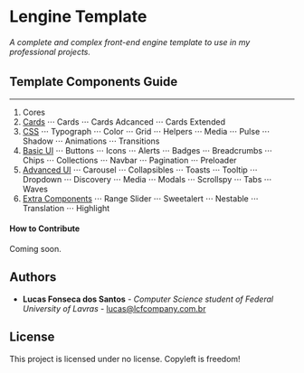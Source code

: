 # Lengine Template
###### A complete and complex front-end engine template to use in my professional projects.

## Template Components Guide
___

1. Cores
2. [Cards](docs/md/cards.md)
⋅⋅⋅ Cards
⋅⋅⋅ Cards Adcanced
⋅⋅⋅ Cards Extended
2. [CSS](docs/md/css.md)
⋅⋅⋅ Typograph
⋅⋅⋅ Color
⋅⋅⋅ Grid
⋅⋅⋅ Helpers
⋅⋅⋅ Media
⋅⋅⋅ Pulse
⋅⋅⋅ Shadow
⋅⋅⋅ Animations
⋅⋅⋅ Transitions
3. [Basic UI](docs/md/basicui.md)
⋅⋅⋅ Buttons
⋅⋅⋅ Icons
⋅⋅⋅ Alerts
⋅⋅⋅ Badges
⋅⋅⋅ Breadcrumbs
⋅⋅⋅ Chips
⋅⋅⋅ Collections
⋅⋅⋅ Navbar
⋅⋅⋅ Pagination
⋅⋅⋅ Preloader
4. [Advanced UI](docs/md/advancedui.md)
⋅⋅⋅ Carousel
⋅⋅⋅ Collapsibles
⋅⋅⋅ Toasts
⋅⋅⋅ Tooltip
⋅⋅⋅ Dropdown
⋅⋅⋅ Discovery
⋅⋅⋅ Media
⋅⋅⋅ Modals
⋅⋅⋅ Scrollspy
⋅⋅⋅ Tabs
⋅⋅⋅ Waves
5. [Extra Components](docs/md/extracomponents.md)
⋅⋅⋅ Range Slider
⋅⋅⋅ Sweetalert
⋅⋅⋅ Nestable
⋅⋅⋅ Translation
⋅⋅⋅ Highlight




#### How to Contribute
Coming soon.

## Authors
* **Lucas Fonseca dos Santos** - *Computer Science student of Federal 
University of Lavras* - lucas@lcfcompany.com.br

## License
This project is licensed under no license. Copyleft is freedom!

